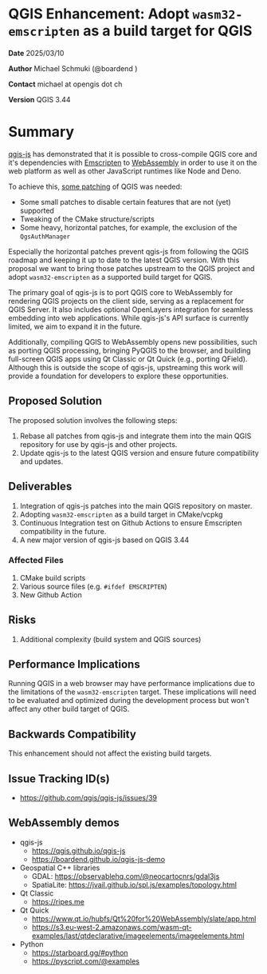 # QGIS Enhancement: Adopt `wasm32-emscripten` as a build target for QGIS

**Date** 2025/03/10

**Author** Michael Schmuki (@boardend )

**Contact** michael at opengis dot ch

**Version** QGIS 3.44

# Summary

[qgis-js](https://github.com/qgis/qgis-js) has demonstrated that it is possible to cross-compile QGIS core and it's dependencies with [Emscripten](https://emscripten.org/) to [WebAssembly](https://webassembly.org/) in order to use it on the web platform as well as other JavaScript runtimes like Node and Deno.

To achieve this, [some patching](https://github.com/qgis/qgis-js/tree/main/build/vcpkg-ports/qgis-qt6) of QGIS was needed:
- Some small patches to disable certain features that are not (yet) supported
- Tweaking of the CMake structure/scripts
- Some heavy, horizontal patches, for example, the exclusion of the `QgsAuthManager`

Especially the horizontal patches prevent qgis-js from following the QGIS roadmap and keeping it up to date to the latest QGIS version. With this proposal we want to bring those patches upstream to the QGIS project and adopt `wasm32-emscripten` as a supported build target for QGIS.

The primary goal of qgis-js is to port QGIS core to WebAssembly for rendering QGIS projects on the client side, serving as a replacement for QGIS Server. It also includes optional OpenLayers integration for seamless embedding into web applications. While qgis-js's API surface is currently limited, we aim to expand it in the future.

Additionally, compiling QGIS to WebAssembly opens new possibilities, such as porting QGIS processing, bringing PyQGIS to the browser, and building full-screen QGIS apps using Qt Classic or Qt Quick (e.g., porting QField). Although this is outside the scope of qgis-js, upstreaming this work will provide a foundation for developers to explore these opportunities.

## Proposed Solution

The proposed solution involves the following steps:
1. Rebase all patches from qgis-js and integrate them into the main QGIS repository for use by qgis-js and other projects.
2. Update qgis-js to the latest QGIS version and ensure future compatibility and updates.

## Deliverables

1. Integration of qgis-js patches into the main QGIS repository on master.
2. Adopting `wasm32-emscripten` as a build target in CMake/vcpkg
3. Continuous Integration test on Github Actions to ensure Emscripten compatibility in the future.
4. A new major version of qgis-js based on QGIS 3.44

### Affected Files

1. CMake build scripts
2. Various source files (e.g. `#ifdef EMSCRIPTEN`)
3. New Github Action

## Risks

1. Additional complexity (build system and QGIS sources)

## Performance Implications

Running QGIS in a web browser may have performance implications due to the limitations of the `wasm32-emscripten` target. These implications will need to be evaluated and optimized during the development process but won't affect any other build target of QGIS.

## Backwards Compatibility

This enhancement should not affect the existing build targets.

## Issue Tracking ID(s)

- https://github.com/qgis/qgis-js/issues/39

## WebAssembly demos

- qgis-js
  - https://qgis.github.io/qgis-js
  - https://boardend.github.io/qgis-js-demo
- Geospatial C++ libraries
  - GDAL: https://observablehq.com/@neocartocnrs/gdal3js
  - SpatiaLite: https://jvail.github.io/spl.js/examples/topology.html
- Qt Classic
  - https://ripes.me
- Qt Quick
  - https://www.qt.io/hubfs/Qt%20for%20WebAssembly/slate/app.html
  - https://s3.eu-west-2.amazonaws.com/wasm-qt-examples/last/qtdeclarative/imageelements/imageelements.html
- Python
  - https://starboard.gg/#python
  - https://pyscript.com/@examples